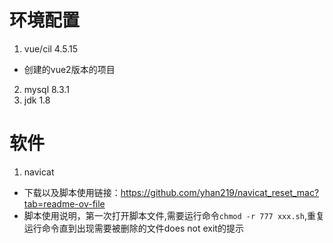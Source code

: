 # 环境配置
1. vue/cil 4.5.15
- 创建的vue2版本的项目
2. mysql 8.3.1
3. jdk 1.8
# 软件
1. navicat
- 下载以及脚本使用链接：https://github.com/yhan219/navicat_reset_mac?tab=readme-ov-file
- 脚本使用说明，第一次打开脚本文件,需要运行命令```chmod -r 777 xxx.sh```,重复运行命令直到出现需要被删除的文件does not exit的提示
